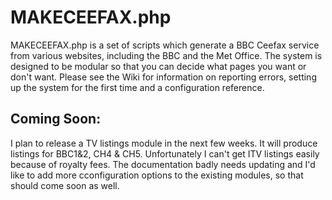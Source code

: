 # MAKECEEFAX.php
MAKECEEFAX.php is a set of scripts which generate a BBC Ceefax service from various websites, including the BBC and the Met Office. The system is designed to be modular so that you can decide what pages you want or don't want. Please see the Wiki for information on reporting errors, setting up the system for the first time and a configuration reference.

## Coming Soon:
I plan to release a TV listings module in the next few weeks. It will produce listings for BBC1&2, CH4 & CH5. Unfortunately I can't get ITV listings easily because of royalty fees.
The documentation badly needs updating and I'd like to add more cconfiguration options to the existing modules, so that should come soon as well.
